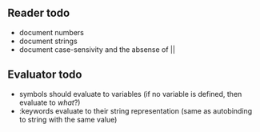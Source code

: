 Reader todo
-----------
 
 - document numbers
 - document strings
 - document case-sensivity and the absense of |<text>|
 
Evaluator todo
--------------

 - symbols should evaluate to variables (if no variable is defined, then evaluate to *what*?)
 - :keywords evaluate to their string representation (same as autobinding to string with the same value)
 